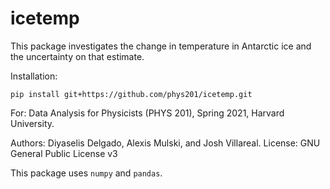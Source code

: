# icetemp
This package investigates the change in temperature in Antarctic ice and the uncertainty on that estimate.

Installation: 
```
pip install git+https://github.com/phys201/icetemp.git 
```

For: Data Analysis for Physicists (PHYS 201), Spring 2021, Harvard University. 

Authors: Diyaselis Delgado, Alexis Mulski, and Josh Villareal.
License: GNU General Public License v3

This package uses `numpy` and `pandas`.
